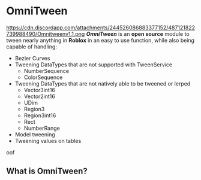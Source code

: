 # OmniTween
https://cdn.discordapp.com/attachments/244526086883377152/487121822739988490/Omnitweenv1.1.png
**_OmniTween_** is an **open source** module to tween nearly anything in **Roblox** in an easy to use function, while also being capable of handling:
- Bezier Curves
- Tweening DataTypes that are not supported with TweenService
  - NumberSequence
  - ColorSequence
- Tweening DataTypes that are not natively able to be tweened or lerped
  - Vector3int16
  - Vector2int16
  - UDim
  - Region3
  - Region3int16
  - Rect
  - NumberRange
- Model tweening
- Tweening values on tables

oof
## What is OmniTween?

